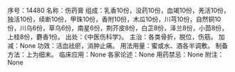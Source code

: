 序号：14480
名称：伤药膏
组成：乳香10份，没药10份，血竭10份，羌活10份，独活10份，续断10份，甲珠10份，香附10份，木瓜10份，川芎10份，自然铜10份，川乌6份，草乌6份，南星6份，荆芥皮8份，白芷8份，泽兰8份，小茴8份，上桂8份，麝香1份。
出处：《中医伤科学》。
主治：各类骨折，脱位，伤筋。
加减：None
功效：活血祛瘀，消肿止痛。
用法用量：蜜或水、酒各半调敷。
制备方法：上为细末。
临床应用：None
各家论述：None
用药禁忌：None
附注：None
